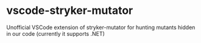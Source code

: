 # vscode-stryker-mutator
Unofficial VSCode extension of stryker-mutator for hunting mutants hidden in our code (currently it supports .NET)
